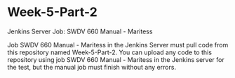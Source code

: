 # Week-5-Part-2
Jenkins Server Job: SWDV 660 Manual - Maritess

Job SWDV 660 Manual - Maritess in the Jenkins Server must pull code from this repository named Week-5-Part-2.
You can upload any code to this repository using job SWDV 660 Manual - Maritess in the Jenkins server for the test, but the manual job must finish without any errors.

